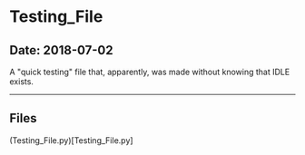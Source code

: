 # Testing_File

## Date: 2018-07-02

A "quick testing" file that, apparently, was made without knowing that IDLE exists.

-----

## Files

(Testing_File.py)[Testing_File.py]